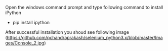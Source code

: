 Open the windows command prompt and type following command to install iPython
- pip install ipython

After successful installation you shoud see following image
(https://github.com/pchandraprakash/selenium_python3.x/blob/master/Images/Console_2.jpg)
